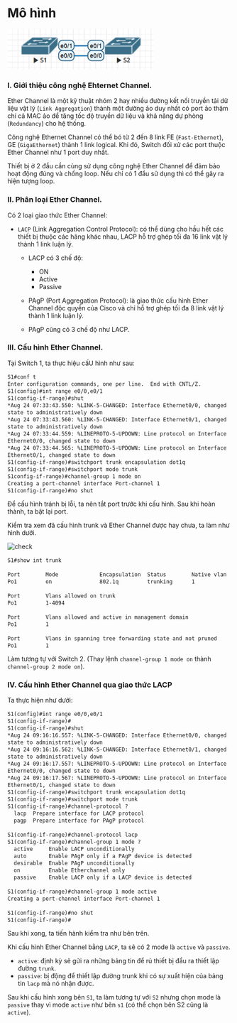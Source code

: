 # Mô hình

![mo_hinh](Pictures/Ethernet_Chanel/mo_hinh.png)
### I. Giới thiệu công nghệ Ehternet Channel.
Ether Channel là một kỹ thuật nhóm 2 hay nhiều đường kết nối truyền tải dữ liệu vật lý (`Link Aggregation`) thành một đường ảo duy nhất có port ảo thậm chí cả MAC ảo để tăng tốc độ truyền dữ liệu và khả năng dự phòng (`Redundancy`) cho hệ thống.

Công nghệ Ethernet Channel có thể bó từ 2 đến 8 link FE (`Fast-Ethernet`), GE (`GigaEthernet`) thành 1 link logical. Khi đó, Switch đối xử các port thuộc Ether Channel như 1 port duy nhất.

Thiết bị ở 2 đầu cần cùng sử dụng công nghệ Ether Channel để đảm bảo hoạt động đúng và chống loop. Nếu chỉ có 1 đầu sử dụng thì có thể gây ra hiện tượng loop.

### II. Phân loại Ether Channel.
Có 2 loại giao thức Ether Channel:

- `LACP` (Link Aggregation Control Protocol): có thể dùng cho hầu hết các thiết bị thuộc các hãng khác nhau, LACP hỗ trợ ghép tối đa 16 link vật lý thành 1 link luận lý.
  
  - LACP có 3 chế độ: 
    
    - ON
    - Active
    - Passive  

  - PAgP (Port Aggregation Protocol): là giao thức cấu hình Ether Channel độc quyền của Cisco và chỉ hỗ trợ ghép tối đa 8 link vật lý thành 1 link luận lý.
  - PAgP cũng có 3 chế độ như LACP.

### III. Cấu hình Ether Channel.
Tại Switch 1, ta thực hiệu cấU hình như sau:
```
S1#conf t
Enter configuration commands, one per line.  End with CNTL/Z.
S1(config)#int range e0/0,e0/1
S1(config-if-range)#shut
*Aug 24 07:33:43.550: %LINK-5-CHANGED: Interface Ethernet0/0, changed state to administratively down
*Aug 24 07:33:43.560: %LINK-5-CHANGED: Interface Ethernet0/1, changed state to administratively down
*Aug 24 07:33:44.559: %LINEPROTO-5-UPDOWN: Line protocol on Interface Ethernet0/0, changed state to down
*Aug 24 07:33:44.565: %LINEPROTO-5-UPDOWN: Line protocol on Interface Ethernet0/1, changed state to down
S1(config-if-range)#switchport trunk encapsulation dot1q 
S1(config-if-range)#switchport mode trunk 
S1config-if-range)#channel-group 1 mode on
Creating a port-channel interface Port-channel 1
S1(config-if-range)#no shut
```

Để cấu hình tránh bị lỗi, ta nên tắt port trước khi cấu hình. Sau khi hoàn thành, ta bật lại port.

Kiểm tra xem đã cấu hình trunk và Ether Channel được hay chưa, ta làm như hình dưới.

![check](Pictures/Ethernet%20Chanel/ether.png)

```
S1#show int trunk 

Port        Mode             Encapsulation  Status        Native vlan
Po1         on               802.1q         trunking      1

Port        Vlans allowed on trunk
Po1         1-4094

Port        Vlans allowed and active in management domain
Po1         1

Port        Vlans in spanning tree forwarding state and not pruned
Po1         1
```

Làm tương tự với Switch 2. (Thay lệnh `channel-group 1 mode on` thành `channel-group 2 mode on`).
### IV. Cấu hình Ether Channel qua giao thức LACP
Ta thực hiện như dưới:
```
S1(config)#int range e0/0,e0/1
S1(config-if-range)#
S1(config-if-range)#shut
*Aug 24 09:16:16.557: %LINK-5-CHANGED: Interface Ethernet0/0, changed state to administratively down
*Aug 24 09:16:16.562: %LINK-5-CHANGED: Interface Ethernet0/1, changed state to administratively down
*Aug 24 09:16:17.557: %LINEPROTO-5-UPDOWN: Line protocol on Interface Ethernet0/0, changed state to down
*Aug 24 09:16:17.567: %LINEPROTO-5-UPDOWN: Line protocol on Interface Ethernet0/1, changed state to down
S1(config-if-range)#switchport trunk encapsulation dot1q 
S1(config-if-range)#switchport mode trunk 
S1(config-if-range)#channel-protocol ?
  lacp  Prepare interface for LACP protocol
  pagp  Prepare interface for PAgP protocol

S1(config-if-range)#channel-protocol lacp 
S1(config-if-range)#channel-group 1 mode ?
  active     Enable LACP unconditionally
  auto       Enable PAgP only if a PAgP device is detected
  desirable  Enable PAgP unconditionally
  on         Enable Etherchannel only
  passive    Enable LACP only if a LACP device is detected

S1(config-if-range)#channel-group 1 mode active 
Creating a port-channel interface Port-channel 1

S1(config-if-range)#no shut
S1(config-if-range)#
```

Sau khi xong, ta tiến hành kiểm tra như bên trên.

Khi cấu hình Ether Channel bằng `LACP`, ta sẽ có 2 mode là `active` và `passive`.
- `active`: định kỳ sẽ gửi ra những bảng tin để rủ thiết bị đầu ra thiết lập đường `trunk`.
- `passive`: bị động để thiết lập đường trunk khi có sự xuất hiện của bảng tin `lacp` mà nó nhận được.

Sau khi cấu hình xong bên `S1`, ta làm tương tự với `S2` nhưng chọn mode là `passive` thay vì mode `active` như bên `s1` (có thể chọn bên S2 cũng là `active`).








